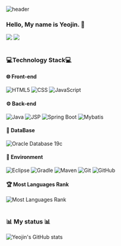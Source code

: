 <div align="left" style="width:100%;">
  
![header](https://capsule-render.vercel.app/api?type=waving&color=auto&height=150&section=header)

<h3>Hello, My name is Yeojin. 👋</h3>

<a href="mailto:oks04028@gmail.com"><img src="https://img.shields.io/badge/Gmail-D14836?style=for-the-badge&logo=gmail&logoColor=white" /></a>
<a href="https://yeowoon.tistory.com"><img src="https://img.shields.io/badge/Tistory-FF5722?style=for-the-badge&logo=blogger&logoColor=white" /></a>
<br>
<br>
<h3>💻Technology Stack💻</h3>

#### 🌐 Front-end

![HTML5](https://img.shields.io/badge/html5-%23E34F26.svg?style=for-the-badge&logo=html5&logoColor=white)
![CSS](https://img.shields.io/badge/css-%231572B6.svg?style=for-the-badge&logo=css&logoColor=white)
![JavaScript](https://img.shields.io/badge/javascript-%23323330.svg?style=for-the-badge&logo=javascript&logoColor=%23F7DF1E)

#### ⚙️ Back-end

![Java](https://img.shields.io/badge/java-%23ED8B00.svg?style=for-the-badge&logo=openjdk&logoColor=white)
![JSP](https://img.shields.io/badge/jsp-%230769AD.svg?style=for-the-badge&logo=jquery&logoColor=white)
![Spring Boot](https://img.shields.io/badge/Spring%20Boot-%236DB33F.svg?style=for-the-badge&logo=spring&logoColor=white)
![Mybatis](https://img.shields.io/badge/Mybatis-FFFFFF?style=for-the-badge&logo=Mybatis&logoColor=#7D929E)

#### 💾 DataBase

![Oracle Database 19c](https://img.shields.io/badge/Oracle%20Database%2019c-F80000?style=for-the-badge&logo=oracle&logoColor=white)

#### 🚀 Environment

![Eclipse](https://img.shields.io/badge/Eclipse-FE7A16.svg?style=for-the-badge&logo=Eclipse&logoColor=white)
![Gradle](https://img.shields.io/badge/Gradle-02303A.svg?style=for-the-badge&logo=Gradle&logoColor=white)
![Maven](https://img.shields.io/badge/Maven-C71A36.svg?style=for-the-badge&logo=apachemaven&logoColor=white)
![Git](https://img.shields.io/badge/git-%23F05033.svg?style=for-the-badge&logo=git&logoColor=white)
![GitHub](https://img.shields.io/badge/github-%23121011.svg?style=for-the-badge&logo=github&logoColor=white)

#### 🏆 Most Languages Rank

![Most Languages Rank](https://github-readme-stats.vercel.app/api/top-langs/?username=anuraghazra&layout=compact) 
<br>
<br>
<h3>📊 My status 📊</h3>

![Yeojin's GitHub stats](https://github-readme-stats.vercel.app/api?username=yeojinhub&show_icons=true&theme=transparent)
<br>
<br>

</div>
